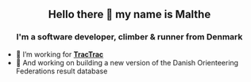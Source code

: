 <h2 align="center">Hello there 👋 my name is Malthe</h2>
<h3 align="center">I'm a software developer, climber & runner from Denmark</h3>

- 🏢 I’m working for **[TracTrac](https://tractrac.com/)**
- 🥈 And working on building a new version of the Danish Orienteering Federations result database
